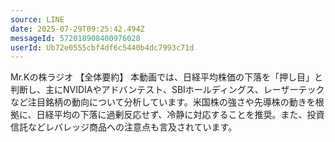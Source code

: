 ```yaml
---
source: LINE
date: 2025-07-29T09:25:42.494Z
messageId: 572018908400976028
userId: Ub72e0555cbf4df6c5440b4dc7993c71d
---
```


Mr.Kの株ラジオ
【全体要約】
本動画では、日経平均株価の下落を「押し目」と判断し、主にNVIDIAやアドバンテスト、SBIホールディングス、レーザーテックなど注目銘柄の動向について分析しています。米国株の強さや先導株の動きを根拠に、日経平均の下落に過剰反応せず、冷静に対応することを推奨。また、投資信託などレバレッジ商品への注意点も言及されています。